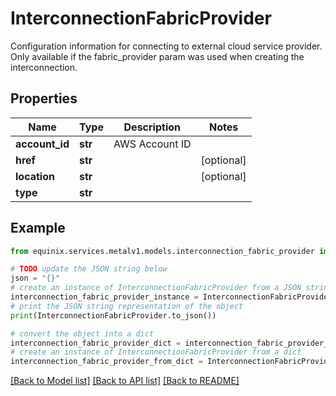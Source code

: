 # InterconnectionFabricProvider

Configuration information for connecting to external cloud service provider. Only available if the fabric_provider param was used when creating the interconnection.

## Properties

Name | Type | Description | Notes
------------ | ------------- | ------------- | -------------
**account_id** | **str** | AWS Account ID | 
**href** | **str** |  | [optional] 
**location** | **str** |  | [optional] 
**type** | **str** |  | 

## Example

```python
from equinix.services.metalv1.models.interconnection_fabric_provider import InterconnectionFabricProvider

# TODO update the JSON string below
json = "{}"
# create an instance of InterconnectionFabricProvider from a JSON string
interconnection_fabric_provider_instance = InterconnectionFabricProvider.from_json(json)
# print the JSON string representation of the object
print(InterconnectionFabricProvider.to_json())

# convert the object into a dict
interconnection_fabric_provider_dict = interconnection_fabric_provider_instance.to_dict()
# create an instance of InterconnectionFabricProvider from a dict
interconnection_fabric_provider_from_dict = InterconnectionFabricProvider.from_dict(interconnection_fabric_provider_dict)
```
[[Back to Model list]](../README.md#documentation-for-models) [[Back to API list]](../README.md#documentation-for-api-endpoints) [[Back to README]](../README.md)



